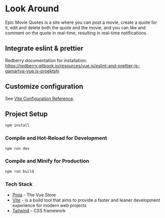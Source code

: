 # Look Around

Epic Movie Quotes is a site where you can post a movie,
create a quote for it, edit and delete both the quote and the movie,
and you can like and comment on the quote in real-time, resulting in real-time notifications.

## Integrate eslint & prettier

Redberry documentation for installation:
https://redberry.gitbook.io/resources/vue.js/eslint-and-prettier-is-gamartva-vue.js-proektshi

## Customize configuration

See [Vite Configuration Reference](https://vitejs.dev/config/).

## Project Setup

```sh
npm install
```

### Compile and Hot-Reload for Development

```sh
npm run dev
```

### Compile and Minify for Production

```sh
npm run build
```

### Tech Stack

<ul>
<li id="tech"><a href="https://pinia.vuejs.org/">Pinia</a> - The Vue Store</li>
<li><a href="https://vitejs.dev/guide/">Vite</a> - is a build tool that aims to provide a faster and leaner development experience for modern web projects</li>
<li><a href="https://tailwindcss.com/blog/tailwindcss-v3">Tailwind</a> - CSS framework</li>


</ul>

